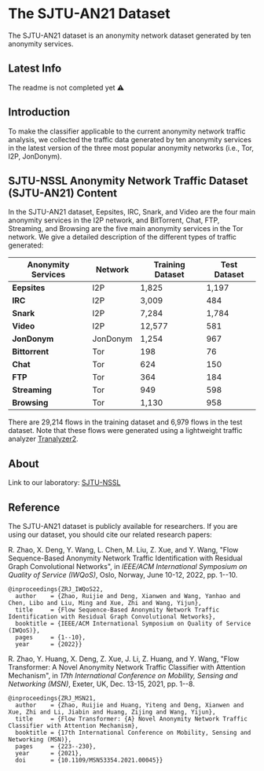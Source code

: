 # The SJTU-AN21 Dataset
The SJTU-AN21 dataset is an anonymity network dataset generated by ten anonymity services.

## Latest Info 
The readme is not completed yet ⚠️

## Introduction
To make the classifier applicable to the current anonymity network traffic analysis, we collected the traffic data generated by ten anonymity services in the latest version of the three most popular anonymity networks (i.e., Tor, I2P, JonDonym).

## SJTU-NSSL Anonymity Network Traffic Dataset (SJTU-AN21) Content
In the SJTU-AN21 dataset, Eepsites, IRC, Snark, and Video are the four main anonymity services in the I2P network, and BitTorrent, Chat, FTP, Streaming, and Browsing are the five main anonymity services in the Tor network. We give a detailed description of the different types of traffic generated:

|Anonymity Services|Network|Training Dataset|Test Dataset|
|--|--|--|--|
| **Eepsites** |I2P|1,825|1,197|
| **IRC** |I2P|3,009|484|
| **Snark** |I2P|7,284|1,784|
| **Video** |I2P|12,577|581|
| **JonDonym** |JonDonym|1,254|967|
| **Bittorrent** |Tor|198|76|
| **Chat** |Tor|624|150|
| **FTP** |Tor|364|184|
| **Streaming** |Tor|949|598|
| **Browsing** |Tor|1,130|958|

There are 29,214 flows in the training dataset and 6,979 flows in the test dataset. Note that these flows were generated using a lightweight traffic analyzer [Tranalyzer2](https://tranalyzer.com).

## About
Link to our laboratory: [SJTU-NSSL](https://github.com/NSSL-SJTU "SJTU-NSSL")

## Reference

The SJTU-AN21 dataset is publicly available for researchers. If you are using our dataset, you should cite our related research papers:

R. Zhao, X. Deng, Y. Wang, L. Chen, M. Liu, Z. Xue, and Y. Wang, "Flow Sequence-Based Anonymity Network Traffic Identification with Residual Graph Convolutional Networks", in *IEEE/ACM International Symposium on Quality of Service (IWQoS)*, Oslo, Norway, June 10-12, 2022, pp. 1--10.

```
@inproceedings{ZRJ_IWQoS22,
  author    = {Zhao, Ruijie and Deng, Xianwen and Wang, Yanhao and Chen, Libo and Liu, Ming and Xue, Zhi and Wang, Yijun},
  title     = {Flow Sequence-Based Anonymity Network Traffic Identification with Residual Graph Convolutional Networks},
  booktitle = {IEEE/ACM International Symposium on Quality of Service (IWQoS)},
  pages     = {1--10},
  year      = {2022}}
```


R. Zhao, Y. Huang, X. Deng, Z. Xue, J. Li, Z. Huang, and Y. Wang, "Flow Transformer: A Novel Anonymity Network Traffic Classifier with Attention Mechanism", in *17th International Conference on Mobility, Sensing and Networking (MSN)*, Exeter, UK, Dec. 13-15, 2021, pp. 1--8.

```
@inproceedings{ZRJ_MSN21,
  author    = {Zhao, Ruijie and Huang, Yiteng and Deng, Xianwen and Xue, Zhi and Li, Jiabin and Huang, Zijing and Wang, Yijun},
  title     = {Flow Transformer: {A} Novel Anonymity Network Traffic Classifier with Attention Mechanism},
  booktitle = {17th International Conference on Mobility, Sensing and Networking (MSN)},
  pages     = {223--230},
  year      = {2021},
  doi       = {10.1109/MSN53354.2021.00045}}
```

